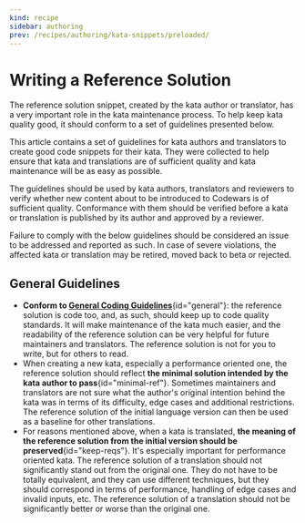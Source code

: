 ```yaml
---
kind: recipe
sidebar: authoring
prev: /recipes/authoring/kata-snippets/preloaded/
---
```


# Writing a Reference Solution

The reference solution snippet, created by the kata author or translator, has a very important role in the kata maintenance process. To help keep kata quality good, it should conform to a set of guidelines presented below. 

This article contains a set of guidelines for kata authors and translators to create good code snippets for their kata. They were collected to help ensure that kata and translations are of sufficient quality and kata maintenance will be as easy as possible.

The guidelines should be used by kata authors, translators and reviewers to verify whether new content about to be introduced to Codewars is of sufficient quality. Conformance with them should be verified before a kata or translation is published by its author and approved by a reviewer.

Failure to comply with the below guidelines should be considered an issue to be addressed and reported as such. In case of severe violations, the affected kata or translation may be retired, moved back to beta or rejected.

## General Guidelines

- **Conform to [General Coding Guidelines][authoring-guidelines-general-coding]**{id="general"}: the reference solution is code too, and, as such, should keep up to code quality standards. It will make maintenance of the kata much easier, and the readability of the reference solution can be very helpful for future maintainers and translators. The reference solution is not for you to write, but for others to read.
- When creating a new kata, especially a performance oriented one, the reference solution should reflect **the minimal solution intended by the kata author to pass**{id="minimal-ref"}. Sometimes maintainers and translators are not sure what the author's original intention behind the kata was in terms of its difficulty, edge cases and additional restrictions. The reference solution of the initial language version can then be used as a baseline for other translations.
- For reasons mentioned above, when a kata is translated, **the meaning of the reference solution from the initial version should be preserved**{id="keep-reqs"}. It's especially important for performance oriented kata. The reference solution of a translation should not significantly stand out from the original one. They do not have to be totally equivalent, and they can use different techniques, but they should correspond in terms of performance, handling of edge cases and invalid inputs, etc. The reference solution of a translation should not be significantly better or worse than the original one.


[authoring-guidelines-general-coding]: /recipes/authoring/kata-snippets/coding-general/
